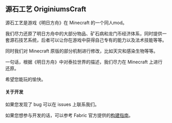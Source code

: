 ## 源石工艺 OriginiumsCraft

源石工艺是游戏《明日方舟》在 Minecraft 的一个同人mod。

我们尽力还原了明日方舟中的大部分物品、矿石病和龙门币经济体系，同时提供一套源石技艺系统，后者可以让你在游戏中获得自己专有的能力以及法术技能等等。

同时我们对 Minecraft 原版的部分机制进行修改，比如天灾和感染生物等等。

一句话，根据《明日方舟》中对泰拉世界的描述，我们尽力在 Minecraft 上进行还原。

希望您能玩的愉快。

#### 关于开发

如果您发现了 bug 可以在 issues 上联系我们。

如果您想参与开发的话，可以参考 Fabric 官方提供的[构建指南]()。


